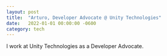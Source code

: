 ```yaml
---
layout: post
title:  "Arturo, Developer Advocate @ Unity Technologies"
date:   2022-01-01 00:00:00 -0600
category: tech
---
```


I work at Unity Technologies as a Developer Advocate.